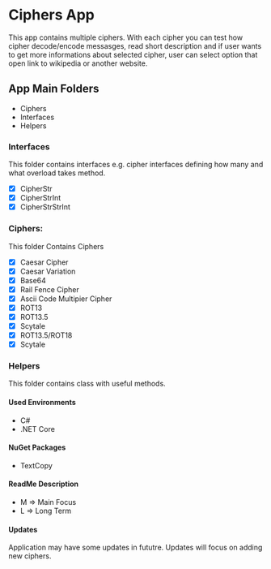 # Ciphers App
This app contains multiple ciphers. With each cipher you can test how cipher decode/encode messasges, read short description and if user wants to get more informations about selected cipher, user can select option that open link to wikipedia or another website.

## App Main Folders
- Ciphers
- Interfaces
- Helpers

### Interfaces
This folder contains interfaces e.g. cipher interfaces defining how many and what overload takes method.
- [X] CipherStr
- [X] CipherStrInt
- [X] CipherStrStrInt

### Ciphers:
This folder Contains Ciphers
- [X] Caesar Cipher
- [X] Caesar Variation
- [X] Base64
- [X] Rail Fence Cipher
- [X] Ascii Code Multipier Cipher
- [X] ROT13 
- [X] ROT13.5 
- [X] Scytale 
- [X] ROT13.5/ROT18 
- [X] Scytale 

### Helpers
This folder contains class with useful methods.

#### Used Environments
- C#
- .NET Core

#### NuGet Packages
- TextCopy


#### ReadMe Description
- M => Main Focus
- L => Long Term


#### Updates
Application may have some updates in fututre. Updates will focus on adding new ciphers. 
